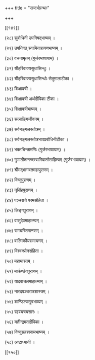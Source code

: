 +++
title = "सन्दर्भग्रन्थाः"

+++

[[१४९]]

(२८) सुबोधिनी उपनिषद्भाष्यम् ।

(२९) उपनिषत् स्वामिनारायणभाष्यम् ।

(३०) वचनामृतम् (गुर्जरभाषायाम्) ।

(३१) श्रीहरिवाक्यसुधासिन्धुः ।

(३२) श्रीहरिवाक्यसुधासिन्धोः सेतुमालाटीका ।

(३३) शिक्षापत्री ।

(३४) शिक्षापत्री अर्थदीपिका टीका ।

(३५) शिक्षापत्रीभाष्यम् ।

(३६) सत्सङ्गिजीवनम् ।

(३७) सर्वमङ्गलस्तोत्रम् ।

(३८) सर्वमङ्गलस्तोत्रभावप्रबोधिनीटीका ।

(३९) भक्तचिन्तामणिः (गुर्जरभाषायाम्) ।

(४०) गुणातीतानन्दस्वामिवार्तासाहित्यम् (गुर्जरभाषायाम्) ।

(४१) श्रीमद्भागवतमहापुराणम् ।

(४२) विष्णुपुराणम् ।

(४३) नृसिंहपुराणम् ।

(४४) पञ्चरात्रे परमसंहिता ।

(४५) लिङ्गपुराणम् ।

(४६) वासुदेवमाहात्म्यम् ।

(४७) रामचरितमानसम् ।

(४८) वाल्मिकीयरामायणम् ।

(४९) विश्वक्सेनसंहिता ।

(५०) महाभारतम् ।

(५१) मार्कण्डेयपुराणम् ।

(५२) यादवाचलमाहात्म्यम् ।

(५३) नारदपञ्चरात्रशास्त्रम् ।

(५४) शाण्डिल्यसूत्रभाष्यम् ।

(५५) रहस्यत्रयसारः ।

(५६) यतीन्द्रमतदीपिका ।

(५७) विष्णुसहस्रनामभाष्यम् ।

(५८) अष्टाध्यायी ।

[[१५०]]
